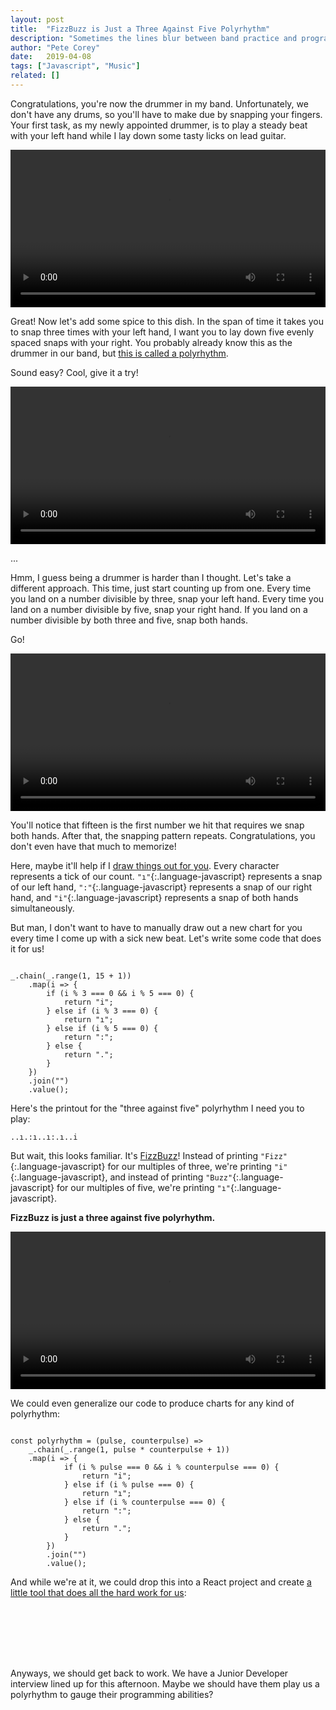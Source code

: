 ```yaml
---
layout: post
title:  "FizzBuzz is Just a Three Against Five Polyrhythm"
description: "Sometimes the lines blur between band practice and programming practice. It turns out that the classic FizzBuzz problem is just a three against five polyrhythm."
author: "Pete Corey"
date:   2019-04-08
tags: ["Javascript", "Music"]
related: []
---
```


Congratulations, you're now the drummer in my band. Unfortunately, we don't have any drums, so you'll have to make due by snapping your fingers. Your first task, as my newly appointed drummer, is to play a steady beat with your left hand while I lay down some tasty licks on lead guitar.

<video style="width: 100%;" src="https://s3-us-west-1.amazonaws.com/www.east5th.co/static/2019-04-08-fizzbuzz-is-just-a-three-against-five-polyrhythm/Left+Hand.webm" controls></video>

Great! Now let's add some spice to this dish. In the span of time it takes you to snap three times with your left hand, I want you to lay down five evenly spaced snaps with your right. You probably already know this as the drummer in our band, but [this is called a polyrhythm](https://www.youtube.com/watch?v=U9CgR2Y6XO4).

Sound easy? Cool, give it a try!

<video style="width: 100%;" src="https://s3-us-west-1.amazonaws.com/www.east5th.co/static/2019-04-08-fizzbuzz-is-just-a-three-against-five-polyrhythm/Both+Hands+Fail.webm" controls></video>

...

Hmm, I guess being a drummer is harder than I thought. Let's take a different approach. This time, just start counting up from one. Every time you land on a number divisible by three, snap your left hand. Every time you land on a number divisible by five, snap your right hand. If you land on a number divisible by both three and five, snap both hands.

Go!

<video style="width: 100%;" src="https://s3-us-west-1.amazonaws.com/www.east5th.co/static/2019-04-08-fizzbuzz-is-just-a-three-against-five-polyrhythm/Both+Hands+Counting.webm" controls></video>

You'll notice that fifteen is the first number we hit that requires we snap both hands. After that, the snapping pattern repeats. Congratulations, you don't even have that much to memorize!

Here, maybe it'll help if I [draw things out for you](https://twitter.com/adamneelybass/status/1104782192088092673). Every character represents a tick of our count. `"ı"`{:.language-javascript} represents a snap of our left hand, `":"`{:.language-javascript} represents a snap of our right hand, and `"i"`{:.language-javascript} represents a snap of both hands simultaneously.

But man, I don't want to have to manually draw out a new chart for you every time I come up with a sick new beat. Let's write some code that does it for us!

<pre class='language-javascript'><code class='language-javascript'>
_.chain(_.range(1, 15 + 1))
    .map(i => {
        if (i % 3 === 0 && i % 5 === 0) {
            return "i";
        } else if (i % 3 === 0) {
            return "ı";
        } else if (i % 5 === 0) {
            return ":";
        } else {
            return ".";
        }
    })
    .join("")
    .value();
</code></pre>

Here's the printout for the "three against five" polyrhythm I need you to play:

<pre class='language-*'><code class='language-*'>..ı.:ı..ı:.ı..i
</code></pre>

But wait, this looks familiar. It's [FizzBuzz](http://wiki.c2.com/?FizzBuzzTest)! Instead of printing `"Fizz"`{:.language-javascript} for our multiples of three, we're printing `"i"`{:.language-javascript}, and instead of printing `"Buzz"`{:.language-javascript} for our multiples of five, we're printing `"ı"`{:.language-javascript}.

__FizzBuzz is just a three against five polyrhythm.__

<video style="width: 100%;" src="https://s3-us-west-1.amazonaws.com/www.east5th.co/static/2019-04-08-fizzbuzz-is-just-a-three-against-five-polyrhythm/Both+Hands+Groove.webm" controls></video>

We could even generalize our code to produce charts for any kind of polyrhythm:

<pre class='language-javascript'><code class='language-javascript'>
const polyrhythm = (pulse, counterpulse) =>
    _.chain(_.range(1, pulse * counterpulse + 1))
    .map(i => {
            if (i % pulse === 0 && i % counterpulse === 0) {
                return "i";
            } else if (i % pulse === 0) {
                return "ı";
            } else if (i % counterpulse === 0) {
                return ":";
            } else {
                return ".";
            }
        })
        .join("")
        .value();
</code></pre>

And while we're at it, we could drop this into a React project and create [a little tool that does all the hard work for us](https://codepen.io/pcorey/pen/WmgOBx?editors=0110):

<div id="root" style="display: flex; flex-direction: column; align-items: center; justify-content: center; margin: 4em 0;"></div>
<script src="/js/2019-04-01-fizzbuzz-is-just-a-three-against-five-polyrhythm/runtime~main.a8a9905a.js"></script>
<script src="/js/2019-04-01-fizzbuzz-is-just-a-three-against-five-polyrhythm/2.ad11b806.chunk.js"></script>
<script src="/js/2019-04-01-fizzbuzz-is-just-a-three-against-five-polyrhythm/main.cdaa8cc6.chunk.js"></script>

Anyways, we should get back to work. We have a Junior Developer interview lined up for this afternoon. Maybe we should have them play us a polyrhythm to gauge their programming abilities?
